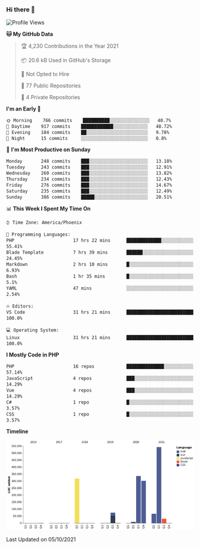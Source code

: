 ### Hi there 👋

<!--START_SECTION:waka-->
![Profile Views](http://img.shields.io/badge/Profile%20Views-0-blue)

**🐱 My GitHub Data** 

> 🏆 4,230 Contributions in the Year 2021
 > 
> 📦 20.6 kB Used in GitHub's Storage 
 > 
> 🚫 Not Opted to Hire
 > 
> 📜 77 Public Repositories 
 > 
> 🔑 4 Private Repositories  
 > 
**I'm an Early 🐤** 

```text
🌞 Morning    766 commits    ██████████░░░░░░░░░░░░░░░   40.7% 
🌆 Daytime    917 commits    ████████████░░░░░░░░░░░░░   48.72% 
🌃 Evening    184 commits    ██░░░░░░░░░░░░░░░░░░░░░░░   9.78% 
🌙 Night      15 commits     ░░░░░░░░░░░░░░░░░░░░░░░░░   0.8%

```
📅 **I'm Most Productive on Sunday** 

```text
Monday       248 commits    ███░░░░░░░░░░░░░░░░░░░░░░   13.18% 
Tuesday      243 commits    ███░░░░░░░░░░░░░░░░░░░░░░   12.91% 
Wednesday    260 commits    ███░░░░░░░░░░░░░░░░░░░░░░   13.82% 
Thursday     234 commits    ███░░░░░░░░░░░░░░░░░░░░░░   12.43% 
Friday       276 commits    ███░░░░░░░░░░░░░░░░░░░░░░   14.67% 
Saturday     235 commits    ███░░░░░░░░░░░░░░░░░░░░░░   12.49% 
Sunday       386 commits    █████░░░░░░░░░░░░░░░░░░░░   20.51%

```


📊 **This Week I Spent My Time On** 

```text
⌚︎ Time Zone: America/Phoenix

💬 Programming Languages: 
PHP                      17 hrs 22 mins      █████████████░░░░░░░░░░░░   55.41% 
Blade Template           7 hrs 39 mins       ██████░░░░░░░░░░░░░░░░░░░   24.45% 
Markdown                 2 hrs 10 mins       █░░░░░░░░░░░░░░░░░░░░░░░░   6.93% 
Bash                     1 hr 35 mins        █░░░░░░░░░░░░░░░░░░░░░░░░   5.1% 
YAML                     47 mins             ░░░░░░░░░░░░░░░░░░░░░░░░░   2.54%

🔥 Editors: 
VS Code                  31 hrs 21 mins      █████████████████████████   100.0%

💻 Operating System: 
Linux                    31 hrs 21 mins      █████████████████████████   100.0%

```

**I Mostly Code in PHP** 

```text
PHP                      16 repos            ██████████████░░░░░░░░░░░   57.14% 
JavaScript               4 repos             ███░░░░░░░░░░░░░░░░░░░░░░   14.29% 
Vue                      4 repos             ███░░░░░░░░░░░░░░░░░░░░░░   14.29% 
C#                       1 repo              █░░░░░░░░░░░░░░░░░░░░░░░░   3.57% 
CSS                      1 repo              █░░░░░░░░░░░░░░░░░░░░░░░░   3.57%

```


**Timeline**

![Chart not found](https://raw.githubusercontent.com/mikebronner/mikebronner/master/charts/bar_graph.png) 


 Last Updated on 05/10/2021
<!--END_SECTION:waka-->

<!--
**mikebronner/mikebronner** is a ✨ _special_ ✨ repository because its `README.md` (this file) appears on your GitHub profile.

Here are some ideas to get you started:

- 🔭 I’m currently working on ...
- 🌱 I’m currently learning ...
- 👯 I’m looking to collaborate on ...
- 🤔 I’m looking for help with ...
- 💬 Ask me about ...
- 📫 How to reach me: ...
- 😄 Pronouns: ...
- ⚡ Fun fact: ...
-->
